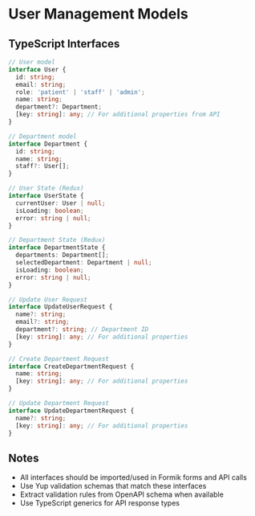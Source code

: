 # User Management Models

## TypeScript Interfaces

```typescript
// User model
interface User {
  id: string;
  email: string;
  role: 'patient' | 'staff' | 'admin';
  name: string;
  department?: Department;
  [key: string]: any; // For additional properties from API
}

// Department model
interface Department {
  id: string;
  name: string;
  staff?: User[];
}

// User State (Redux)
interface UserState {
  currentUser: User | null;
  isLoading: boolean;
  error: string | null;
}

// Department State (Redux)
interface DepartmentState {
  departments: Department[];
  selectedDepartment: Department | null;
  isLoading: boolean;
  error: string | null;
}

// Update User Request
interface UpdateUserRequest {
  name?: string;
  email?: string;
  department?: string; // Department ID
  [key: string]: any; // For additional properties
}

// Create Department Request
interface CreateDepartmentRequest {
  name: string;
  [key: string]: any; // For additional properties
}

// Update Department Request
interface UpdateDepartmentRequest {
  name?: string;
  [key: string]: any; // For additional properties
}
```

## Notes
- All interfaces should be imported/used in Formik forms and API calls
- Use Yup validation schemas that match these interfaces
- Extract validation rules from OpenAPI schema when available
- Use TypeScript generics for API response types 